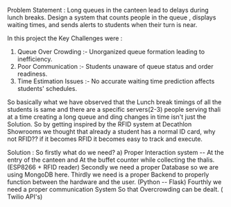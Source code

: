 Problem Statement :  Long queues in the canteen lead to delays during lunch breaks. Design a system that counts people in the queue , displays waiting times, and sends alerts to students when their turn is near.

In this project the Key Challenges were :
1) Queue Over Crowding :- Unorganized queue formation leading to inefficiency.
2) Poor Communication :- Students unaware of queue status and order readiness.
3) Time Estimation Issues :- No accurate waiting time prediction affects students' schedules.

So basically what we have observed that the Lunch break timings of all the students is same and there are a specific servers(2-3) people serving thali at a time creating a long queue and ding changes in time isn't just the Solution. So by getting inspired by the RFID system at Decathlon Showrooms we thought that already a student has a normal ID card, why not RFID?? if it becomes RFID it becomes easy to track and execute.

Solution : So firstly what do we need? a) Proper Interaction system -- At the entry of the canteen and At the buffet counter while collecting the thalis. (ESP8266 + RFID reader)
                Secondly we need a proper Database so we are using MongoDB here. 
                Thirdly we need is a proper Backend to properly function between the hardware and the user. (Python -- Flask)
                Fourthly we need a proper communication System So that Overcrowding can be dealt. ( Twilio API's)



